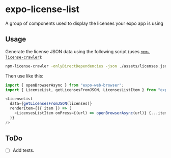 # expo-license-list

A group of components used to display the licenses your expo app is using

## Usage

Generate the license JSON data using the following script (uses [`npm-license-crawler`](https://www.npmjs.com/package/npm-license-crawler)):

```bash
npm-license-crawler -onlyDirectDependencies -json ./assets/licenses.json
```

Then use like this:

```js
import { openBrowserAsync } from "expo-web-browser";
import { LicenseList, getLicensesFromJSON, LicensesListItem } from "expo-license-list"

<LicenseList
  data={getLicensesFromJSON(licenses)}
  renderItem={({ item }) => (
    <LicensesListItem onPress={(url) => openBrowserAsync(url)} {...item} />
  )}
/>
```

## ToDo

- [ ] Add tests.
